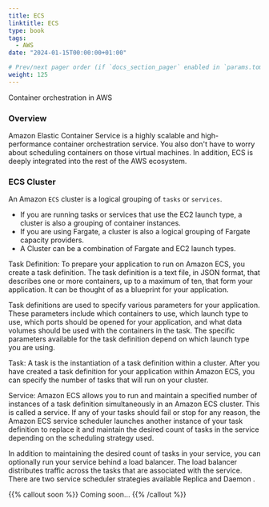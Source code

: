 ```yaml
---
title: ECS
linktitle: ECS
type: book
tags:
  - AWS
date: "2024-01-15T00:00:00+01:00"

# Prev/next pager order (if `docs_section_pager` enabled in `params.toml`)
weight: 125
---
```


Container orchestration in AWS

<!--more-->

### Overview

Amazon Elastic Container Service is a highly scalable and high-performance container orchestration service.  You also don't have to worry about scheduling containers on those virtual machines. In addition, ECS is deeply integrated into the rest of the AWS ecosystem.

### ECS Cluster 

An Amazon ```ECS``` cluster is a logical grouping of ```tasks``` or ```services```.

* If you are running tasks or services that use the EC2 launch type, a cluster is also a grouping of container instances.
* If you are using Fargate, a cluster is also a logical grouping of Fargate capacity providers.
* A Cluster can be a combination of Fargate and EC2 launch types.

Task Definition: To prepare your application to run on Amazon ECS, you create a task definition. The task definition is a text file, in JSON format, that describes one or more containers, up to a maximum of ten, that form your application. It can be thought of as a blueprint for your application.

Task definitions are used to specify various parameters for your application. These parameters include which containers to use, which launch type to use, which ports should be opened for your application, and what data volumes should be used with the containers in the task. The specific parameters available for the task definition depend on which launch type you are using. 

Task: A task is the instantiation of a task definition within a cluster. After you have created a task definition for your application within Amazon ECS, you can specify the number of tasks that will run on your cluster.

Service: Amazon ECS allows you to run and maintain a specified number of instances of a task definition simultaneously in an Amazon ECS cluster. This is called a service. If any of your tasks should fail or stop for any reason, the Amazon ECS service scheduler launches another instance of your task definition to replace it and maintain the desired count of tasks in the service depending on the scheduling strategy used.

In addition to maintaining the desired count of tasks in your service, you can optionally run your service behind a load balancer. The load balancer distributes traffic across the tasks that are associated with the service. There are two service scheduler strategies available Replica  and Daemon .

{{% callout soon %}}
Coming soon...
{{% /callout %}}